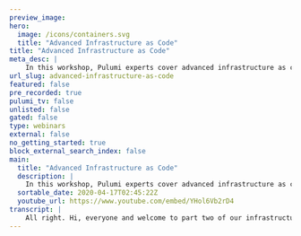```yaml
---
preview_image:
hero:
  image: /icons/containers.svg
  title: "Advanced Infrastructure as Code"
title: "Advanced Infrastructure as Code"
meta_desc: |
    In this workshop, Pulumi experts cover advanced infrastructure as code topics including authoring components, multi-stack architectures, and testin...
url_slug: advanced-infrastructure-as-code
featured: false
pre_recorded: true
pulumi_tv: false
unlisted: false
gated: false
type: webinars
external: false
no_getting_started: true
block_external_search_index: false
main:
  title: "Advanced Infrastructure as Code"
  description: |
    In this workshop, Pulumi experts cover advanced infrastructure as code topics including authoring components, multi-stack architectures, and testing. You'll also learn how to apply infrastructure as code to Kubernetes - both for provisioning managed Kubernetes clusters and deploying Kubernetes applications and services on top of existing clusters.  Get started: https://pulumi.com/start
  sortable_date: 2020-04-17T02:45:22Z
  youtube_url: https://www.youtube.com/embed/YHol6Vb2rD4
transcript: |
    All right. Hi, everyone and welcome to part two of our infrastructures code workshop. Uh This one on advanced infrastructures code. Uh My name is Luke Cobin. I'm gonna be walking us through the workshop today. Um We're gonna give folks a few minutes uh to stream in here. Uh So we'll probably start in about three minutes. So first, uh just to make this a little bit interactive off the off the gun, uh wanna just sort of ask folks to uh fill out this poll so you can respond up here at poly V dot com slash lu co 275. Uh and just want to know how many people here attended uh part one of the workshop last week or checked it out on youtube uh or have generally uh already uh you know, used Pulumi a fair bit. All right. And wait for a few more to come in, see, see how much uh input we can get here. We'll have a few more of these polls throughout as well. So, um we'll try to make sure that uh for folks who do get this set up, it'll be easier to go and answer kind of some of the next polls as well. All right, great. Uh So a decent split. So a lot of folks did attend. Uh So that's good. Um uh I'll give a really quick recap of uh part one, but I am gonna dive into some uh some meaningfully more kind of advanced concepts and material throughout this. Um So definitely hope that that folks uh um have had a chance to check out Pulumi uh prior to this. Um And if not uh feel free to ask questions as we go and then we'll try and address any, any topics that uh that you guys want to cover his background. OK. So just as a recap for last time, I think we talked about a few key things. Thanks. Get rid of this. So presentation bar down here. That's right. OK. So as a recap, um we talked about a few key things. So one is we talked about modern infrastructures code and kind of Pulumi enabling us to do uh infrastructures code for the modern cloud and that being things like containers and servers and, and not just for the compute parts of that, but for all of the infrastructure we need to develop. So that could be the compute uh you know, compute containers, whether it's the B MS or the serverless functions or the container uh or it could be the core infrastructure layers, the networking and security uh that we need to set up or it could be the data stores, the um the object stores with S3 that we demoed uh and walked through in the workshop last time, uh or you know R DS databases or what have you. Um And then finally kind of the application layer and how do we deploy the application components themselves into that computer? And so Pulumi really, uh you know, we looked at kind of what that modern infrastructures code looks like, how that shift into uh into kind of the cloud infrastructure world is impacting the way that we think about uh needing to uh use more expressive ways to describe our cloud infrastructure instead of just pointing and clicking or, or uh scripting uh are our infrastructure deployments. And, and part of that was really the idea of kind of enabling developers and infrastructure engineers to collaborate. And so one of the key things with Pulumi uh is trying to bring those two worlds a bit more together um as we move quicker with our infrastructure, we need to uh have the development and ops teams kind of be working in unison and often actually uh collaborating together closely. Uh And so, one of the things that Pulumi really enables both with modern infrastructures and with uh using real programing languages uh is a closer uh ability for development and infrastructure engineers to work together. And then we talked about kind of uh the, the sort of key thing that makes ploy different than some of the other infrastructure code code tools that that folks may have worked with in the past, whether it's cloud formation or terraform or he uh in the space. And that is that plume kind of lets you use real programming languages. So it lets you use Python or javascript or go or dot net. Uh And this brings some sort of basic things that are just nice to have like loops and conditionals and functions and classes. And we saw some of these uh kind of in the workshop uh last time. And so if you haven't yet seen that you can go back and see kind of what it looks like to really use loops, what it looks like to be able to use packages and that sort of thing. Um But the, the more important piece there is really that lets us share and reuse uh components of infrastructure in the same way that we do when we build application software instead of just copying and pasting blocks of the AML around all over our crew base. And so as as things get more complicated, this becomes really important. And then finally, we really emphasized and kind of demoed a lot about how even though we're using these fully expressive programming languages, Pulumi is still a desired state uh infrastructures code tool. So uh the program you write, even though it's imperative will run to create a desired state and then we will the Pulumi engine will drive our infrastructure to that desired state. This means you kind of get the best of both worlds. You get the expressiveness of real programing languages uh plus the uh you know, desired state declarative model of infrastructures code. And finally, by using existing languages, we sort of get all these nice uh just sort of nice benefits around our end to end application development life cycle. So we get ID support and linters, we get to use test frameworks, we get all of the communities and libraries and packages and things around our language of choice, whether it's Python or javascript or what have you. And so we get to bring to bear all these software engineering concepts uh and use them now in our infrastructure as well as in our application. So again, if any of this, uh if any folks are interested in going deep on this or have questions on this, feel free to raise your hand or drop a note. Uh And we can answer that now, otherwise definitely encourage you to go check out part one of the, of the workshop. OK. So in terms of what we're going to cover today, uh sort of uh a couple of key things. So first we're gonna talk about some concepts. Uh So three of the sort of a more advanced infrastructures code concepts that I wanted to touch on today were components. And this is really speaking to that point on the last slide about instead of copy pasting, we really want to think about how to create reusable blocks of uh infrastructure that we can apply throughout our code base and treat like uh like software, you know, artifacts like new API S and new packages. And so we'll talk a little bit about components and then how we can use those. We also talk about multi stack architectures. And so as your, as your infrastructure grows beyond the complexity of just a single uh you know, single deployment unit, you want to have multiple different things that are being deployed uh that are maybe related to each other. How do you think about that? How do you break that up? And how do you structure that uh within your infrastructures code? And then finally, we'll uh time permitting, we'll touch on kind of testing uh and how we can apply some testing practices that we might be used to in our existing uh languages and existing application frameworks and apply those into our infrastructure as well. In particular, how we can test these components of functionality uh as we as we develop them. So we can have confidence that they accomplish what we want them to accomplish. And then we'll get very hands on and you know, build up some real infrastructure. And this time we're going to move from the very, very simple infrastructure we looked at uh with just standing up an S3 buckets last time and standing up a couple of EC2 instances. This time, we'll stand up a lot more infrastructure. Uh We'll stand up Kate clusters which involve several different source is all kind of working in interesting ways and then we'll stand up uh applications and services running inside those clusters. And so we'll use Pulumi infrastructures code for both uh managing cloud and managing uh which is a pattern we've seen, you know, a lot of uh teams are trying to uh to, to approach. OK. So I see uh a question about was the part one recorded and is there a link? Um Yeah, it was recorded, I believe it's up on youtube. Uh and somebody else uh who's on the call can probably drop a link in here in parallel to uh to, to me moving on with that discussion, but definitely uh definitely encourage folks to check that out as well, but we'll make sure that that gets shared here. All right. Now, any other questions before we kind of dive in? OK. Great. I'll keep going then. So the uh the next, the first kind of lab we're going to do. And before I go into any of the, um before I go into any of the sort of conceptual things, just because it's gonna take a while to stand up our cluster, I'm gonna walk through the first lab here. Um And then we'll kind of step back and talk a little bit about uh some of the concepts that we touched on here in a little bit more detail. Um But just to give ourselves time to deploy this cluster, I'm gonna do this now for folks who are, who do want to follow along, this is optional. Um You know, you don't have to do this. If you have access to some existing cluster, whether it's doer for desktops or uh something else you have within your organization, you'll be able to follow along uh with the, the next lab where we go and work with resources. Um But if you don't already have a cluster, uh feel free to uh you know, follow along with this lab. So let me go ahead and uh jump into uh this lab. And so the, the lab I'm gonna be working through uh just for folks who are following along uh is was linked on that slide as well, but it's in the Pulumi infrastructures code workshop uh on github. And then I'm gonna be doing labs aws, I'm gonna be doing this in typescript this time for the first part, I'm going to switch back to Python to the second part. Um We're gonna be doing lab four which is about deploying a Cooper cluster. So feel free to follow along or uh or just do it yourself afterwards as well. OK. So let's get started. So I'm just gonna start in an empty directory. I'm gonna create, you know, um IC two. It's, and then I'm gonna just open up uh an ID here so we can start working with this. So first, I'm gonna create two folders because I'm gonna work with the cluster here first and then we'll go ahead and uh do the app work later. Let me just open up the terminal so I can uh I can write some code here. So just as in the last one, I'm gonna just do gloomy new. You want me to go in that cluster folder? And I mentioned I'm gonna use typescript. So I'm gonna do uh a s typescript. I'm gonna be working with some a S typescript resources and this one will be um I'm just accepting some of the defaults here and then I'm gonna run this in Us West too just so it's a little bit quicker for me. Uh Working here in Seattle. OK. So we've now got our basic project. Uh We talked through kind of what all these files are last time, so I won't go into too much detail there. Um But what I will do is kind of start with a clean slate here. Uh And the one thing I'm going to use this time is as well as using some of the libraries, some of the base libraries like the AWS library we used last time. I'm also going to use a package. We have uh called Pulumi Es. So I'm gonna do M PM install Pulumi EK and this is going to bring down a package that has some additional higher level components that we can use to make it really easy to work with EP. And so now that I've done that, I can say import Star as EKS from and as before, you know, because we're in a real program language, we can do something like, you know, cluster and you can see we get, you know, uh in intelligence and ID E support. And if we miss type one of these things, we get squiggles. So all of these sort of ID E features that you'd expect from just using any kind of library we get here. Uh But in this case, we have the ability to create just an EKS cluster. Uh And this cluster involves many different uh resources in AWS. It involves standing up uh the cluster itself, some security groups and node groups, uh some uh an autos scale group behind the scenes, so many different things. But we get to just think about it as a very simple abstract concept. We just want an EPS cluster with some high level IZATION. So I just call this cluster. You can see that because there's a bunch of different things I can set on here. And so lots of different uh capabilities that this component exposes uh for how I can enable it. Um But the only one I'm gonna set is deploy dashboard false. Uh And that's gonna say I don't want a dashboard associated with this Now, the the other thing I can do uh as well as creating this component. Uh I can also do sort of a my own custom VPC for example. So I can say, you know, constant uh VPC, this new database. This is a similar kind of component where I just have a high level ability to uh create a AB PC. Now I can set some things like uh you know, what kind of network, you know, the number of availability zones, I want it to be exposed in what have you. And so each of these will sort of create lots of different resources that, that capture this higher level of capability to create just a whole B PC that's configured with, with good defaults or a whole cluster that's configured with defaults. Keep things simple. I'll just uh you know, do it like this. I'm gonna also just export uh uh something as well. So like we saw last time we can export something from our stack. So that's available to other pieces of code that I run outside of this deployment. And so in particular, the thing I want to export is the coup config that would let me uh access this. So I can say export, constant coup config equals cluster dot co config. OK. So this is a very simple program. In fact, I can even get rid of all of these. Um So it's just, you know, seven lines or so. And now I can come over here and say blu me up, I'm actually gonna make this a lot bigger so we can really see what this looks like. Some of the things we see here is that um we're gonna get that preview as we saw before of all the different resources that can be created as part of this deployment. You can see it's actually gonna create 28 resources for us. So even though we only wrote, you know, kind of one line of code here effectively, uh we're gonna get all of these different resources. And like I mentioned, that's a whole lot of different things in a us that enable us to have a working EPS system. So I could go look at the details and understand exactly what all these look like. But one of the real values of doing this is that I don't have to do that. So I can just say uh I'm gonna go ahead and do that update. And so this is gonna go ahead and go out to AWS and actually provision all of the different resources I need. It's going to do this in parallel where it can and to many of these resources are actually independent. So we're gonna go out and deploy all of the resources, we need to have a kind of a working uh EP set up. So that's gonna take uh 10 to 12 minutes. Um So I'm gonna go back and talk about some of the concepts here and we'll come back and look more at this cluster uh in a second and start looking at what we ended up creating. All right. So let me just talk for a second about kind of components here. So, uh components are really reusable building blocks for cloud infrastructure. Um And so just like any other API you might use in, in your language of choice, uh You frequently don't work with just the, the OS primitives themselves, you frequently use libraries or packages or, or things that have been provided um by either the designers of the language itself um or by third party package methods, things that you find in PI pi or N PM or what have you. Um And so most developers are very used to working with uh abstractions and libraries and things that, that make it easier to work with the the domain they're trying to work with than it would be if they had to drop down to the raw operating system primitives uh that, that are available. And so this is the same idea with infrastructure we want to provide, we want to Pulumi wants to provide these components that are, that are higher level for you like the VPC and the BKS cluster we talked about, but also you uh as a developer have the ability to create your own uh components, there's a couple of interesting things you know, um these components can end up looking almost identical to a normal resource, but just like you could create a, uh you know, a A Bs dot EC2 dot instance, you can create an A SX dot EC2 dot E PC. Um And so these components and custom resources kind of can feel and look very similar. And so you can raise the abstraction level without really changing the way that consumers within your application domain can work. And so here, you know, very simple. So when you're using these components, there's a couple of interesting things that are sort of uh gloomy specific. Uh So one is uh sometimes, you know, for folks who have used abstractions over cloud infrastructure, you may be wondering what if that abstraction doesn't accomplish exactly what I want. What if there's one little knob somewhere on one of the some uh some resources that I want to tweak in a way which isn't supported by that my group. And this is something that's sort of more true with uh infrastructure we've found than it is with many other things in kind of application development. And so we have tools for example, transformations uh which would let you say I want to use this component, but I want to make a few uh edits to its behavior uh kind of like an aspect or programming or something. Uh And this, we found is a nice escape patch, lets you make sure that any component you use, even if you need to use something slightly different. You don't have to fork that whole component and copy its whole code base into yours. You can still just use the component reliably and tweak it. If you want to, similarly, if you're trying to refactor, you know, from the components, uh or you know, from just raw resources, you have into a component, you've decided that there's a group of things you've got that you now want to call a component or you've taken a component and you've decided, hey, I actually want to manage those resources myself. Uh You know, how can you refactor your code reliably? Um This is also sort of interestingly uh you know, kind of different in the infrastructure world where we have to make sure not just that the code does the same thing but that the identities of the different resources involved are the same. So we have this ability uh called aliases, which lets you do that as well. So very easy to tweak things and, and override uh and a factor and those kind of things. So all the patterns that you expect from kind of software hygiene and software development, we can bring the bear on our infrastructure here. And of course, as, as we highlighted, uh I think in some of the uh in some of the last kind of demo there, we can use off the shelf libraries like Ploy Aws X like Sloomy KX, we have a handful of these libraries that, that we've provided. Uh There's some that are out there in the community uh that third parties have provided. And then we found that many teams who we talked to about uh the use of Pulumi are actually building their own. Uh And so, uh they love seeing that we have the AD BS X library, but the library they want to use for, for their uh internal uh deployments actually has some other custom things that are related to, you know, their teams uh or their, their organizations best practices. And so they want to have those components that they provide to use within the organization. So that ability to create your own components, I think is really the thing which makes this particularly exciting in terms of writing your components. We have an example just over here, probably to show an example of this live a little bit later, but it's very easy. It's just just a class, just a component in the language. So my component extends a component resource and then just basically takes 33 things, a name, the arguments and the options uh and calls a super super call uh which actually constructs uh that and then within its body, you can just create any Children at once. Uh child resources like this one and uh assign them to uh Children itself. So just like you'd expect effectively from a kind of uh any one of these program languages and sort of a class based API. OK. So that's a little bit about uh components. Uh I'll pause here just a second. I suspect my deployment is still not done. So I'll answer any questions that folks have uh now before we move on. All right, no questions going once, going twice. OK. So your question, what's uh Pulumi story for configuration? Uh And then uh is the A STS EC2 provision is still the best way to set up post provisioning? Yes, I think the question here is about um uh you know, provisioning in guest provisioning for VM in particular. So if I have a BM base set up, how do I go and uh and, and run some configuration scripts, whether it's some bash scripts or some or some uh chef or puppet or what have you. Uh And yeah, so um Pulumi today, you know, I think in the first uh demo here we showed kind of using user data to bootstrap. Um And that's, that's one thing that you could do today. The example that uh the the person who asked the question linked to uh is an approach where you can use a feature, we call dynamic providers to, to build the ability to do that provisioning and ssh into the instance and all that yourself. Uh So you can, that's very flexible mechanism for kind of doing any uh custom code that you want in the life cycle of the deployments. Uh But it's something actually that we're also looking at uh over the next, you know, few months, we are scenario we plan on investing more in to provide some first class capabilities around injecting code into that life cycle, especially for the use case uh of, you know, kicking off uh provisioning scripts uh related to EC2 instances. Now, one thing there I'd say is is also that for some of the modern cloud workloads like with which we're going to be spending some time with today with serve. Uh That kind of post provisioning tends to not be as, as important because the cloud resources themselves manage that provisioning life cycle, whether it's booting up the container or uh deploying the packaging around the service thing. And so we find this is a really important use case for kind of the EC2 and the instance provisioning uh as folks move into some of the, the other places here, uh we found that that those concepts uh the provisioning piece is not as important, but at the same time, uh uh the broader idea of being able to inject code in the life cycle is really as a general capability that we, we're very excited about um investing more in the coming months. It's a great question. OK. So let's keep going. Uh Let's go jump back to our code, see where we're at. OK. So it's still creating. So just to not slow ourselves down, I'm gonna jump into a another cluster, which I have and we'll use that one to kind of show off uh some of the aspects of what we're doing here. So let me just open up uh this window over here. OK. So this one is a cluster that's already been stood up. You see, it's, it's similar to what I just demoed except I, I created my own B PC and set up some sort of passed in some of the outputs that B PC to the cluster. So a little bit more configuration um but effectively the same thing and I'll throw a couple of things here. So the first is when I write type gloomy stack, um As you showed, last time I can get this link into the gloomy console to kind of get that view of of what uh what this looks like, what all the, the details are here. And I can see, you know, for example, here's my cob config file, here's the, the settings I provided on this. But what's really interesting is I can see all the resources under management here. So I can see that, you know, there's, there's quite a few resources uh in AWS and even a few in in KTIS itself that are being managed here. So for example, I look for the config map and this is actually a uh Kubernetes resource, not AAA DS resource. And so we're actually managing both and a a resources within the same deployment here. I can also see sort of a visualization to kind of get a better bird's eye view of this. And so I can see in this case, uh if I zoom out a bit um this sort of two key things, there's a cluster uh which is that, you know EPS cluster I created and there's a VPC, which is that VPC I created. And I can also kind of come over here and see some of the shape of this so that VPC itself equals a component, but it also had a bunch of components that's built up. Um And so this allows us to sort of, you know, nest how we uh reuse infrastructure components. And so we only had to kind of create this this way of building subnets once in our code and then we applied it four times to build the four different subnets here. Um So we're seeing reuse at many different levels here and kind of that software engineering uh concepts being applied. But this gives us a view of all the resources that are kind of currently deployed as part of the stack. And as we saw here, you know, we could even dive into AWS to go look at some of these resources uh and see what they do. What we're gonna do. Now is we're gonna say ploy stack output uh coup config and you see what that's gonna give us is a uh is a coup config for this cluster. And so I'm gonna go ahead and take that and say coup config that Jason MS A dot dot slash. And so now I've, I've put that into a coup config file. Uh Here we go. And now I can use that to query what's actually in my cluster. So I can do exports group. Config Yeah. And so now if I run coal uh cluster info, I can actually see what, what Kubernetes thinks is actually running inside this cluster. That's so um I'm kind of dropping back into some of my operational tools here because I've done the deployment with, I'm using Cobe control to kind of go and look at what's running inside this cluster. Indeed, we can see we're connected to that cluster running in Eks in the Oregon region. Uh And then we have some of this running and we can also go look at those sort of what's going on inside this. So we can say um could, could get nodes to see that we have 2 EC2 nodes uh running inside this cluster also uh get pods dash A to get all the pods running. And so we have a bunch of systems components running inside this cluster. Uh you know, the the nodes themselves, Coors and coup proxy. Um And so a lot of these resources were already running and bootstrapped as part of this. It turns out this cluster, uh I already had some app deployed into it. So you also see that running here. Um That wouldn't be in my, my new cluster, I just spun up. Um But we will run an app inside this cluster uh very soon here. All right. So uh that's it for standing up a cluster and kind of what we can get uh in terms of uh how the cluster works. The key things there are really because we have the components here very, very simple to stand these up. We can make that process of standing up a cluster just effectively one line of code. Um But as we need more complexity as we need to tweak more of the settings, we can, we can both do that using uh parameter of the cluster itself here or by dropping into the raw A W US concepts, tweaking those working with those directly. So great. All right. OK. So some people already started uh started answering the next question. So um for the next topic, I kind of wanted to go into multis stack architectures and then we'll kind of see how that relates to the, the demos we're doing here in a second. But curious, uh if folks want to jump in, um I think a few folks joined since our last poll. So if you, if you haven't yet go to poll ev dot com slash lubin 275 and you can uh you can vote on this poll. Um I'm kind of just curious how many independent cloud infrastructure employments. Uh Do you have uh both, either you or your organization? Uh No one's yet said thousands. That's, that's probably good. All right, give folks just a couple of minutes, see, see what kind of answers we get here. All right, great. So, so a decent mix over the different kind of scales uh involved, in fact now. Wow, perfect mix. Uh That's good. Um And somebody does have thousands. Great. Uh um So, yeah, so it's a sort of an interesting thing that um the number of different independent uh cloud infrastructure deployments uh can vary a lot between different organizations and even, even for the same total amount of complexity, uh there's lots of different ways you can break that complexity up between, you know, kind of the monolithic deployments that you might do and kind of a, a, you know, uh micro services kind of deployment. And so presumably we have good support for kind of any of the different structures you may, may wanna use there. But let me talk a little bit about how some of those work. So the key thing that we sort of uh think of and when we talk to folks who are doing uh um you know, polling deployments is that it makes sense to break up infrastructure into multiple different stacks where the infrastructure really versions independently. So infrastructure can version independently for a few reasons. One, just because it fundamentally changes at a very different pace uh than another set of infrastructure. Uh So, for example, your core security primitives for your aws accounts uh probably don't change very often, but your application uh uh infrastructure might change very often. And in fact, if you're doing serverless, you might be changing infrastructure every time you want to deploy a new version of your function. And so you may actually be turning that multiple times a day or even multiple times an hour. And so there's very different rates of, of iteration there. And you may want to separate those things just because they're, they're deploying and versioning at a different rate. Another reason why things uh can um conversion differently is just because they're owned by different teams. Uh So if you have two independently operating uh parts of your organization, uh they may want to independently own inversion and drive the life cycle of uh the infrastructure funds. Uh So the application development team may want to deploy infrastructure related to the application with a life cycle that matches the applications deployments. Whereas the core platform or infrastructure team may want to deploy things with a life cycle uh that matches the sort of credence of delivery for the platform itself. Um And there's lots of good reasons to break things up and, and draw boundaries where it makes sense based on organizational or velocity kind of reasons uh within, within deployment. But I'd say there's a couple of best practices. We uh we see. So first is, you know, starting with one stack or few stacks generally, if you don't, if you don't have a good reason to, to have multiple uh starting with fewer is always going to be a bit easier. Um Because, you know, for all the same reasons that, that having fewer things is, is easier generally, uh it just means you don't have to define the boundaries and the interfaces between uh layers as tight as cleanly as crisply uh until you've discovered what the right boundaries really are, what, what, what API should be on those boundaries. But once you do discover those boundaries and you can start breaking up and building the contracts for what are the outputs from this layer and what are the inputs from this layer? And how, how can I minimally couple those two things together uh to achieve what I want to achieve? The next thing is really the idea of uh stack references. So Pulumi kind of has a first class support for this idea of breaking up your infrastructure into uh multiple stacks. And that's this notion of uh stack references. So from a higher level stack, uh like an application deployment uh uh stack, you can refer to the outputs of a lower level stack. So we've been using uh you know, uh exports and outputs uh here in, in all the demos that we've done both last time and so far today and those outputs were useful for being able to script against the the stacks. So we're able to do ploy stack, output coop config or PLOS stack, output URL and use that to build scripts that work with things. But the other reason they're really useful is because they give us access to the outputs for other stacks that they want to build on top of this. And so by exporting the coup config uh but from our KTIS cluster stack, we're now able to build new stacks that use that coup config and reference the uh uh the underlying stack. And so if there are changes to that stack, those changes will get picked up in the higher level application performance as well. The other key thing here is that while Pulumi has really great support for this, when both layers of Pulumi, uh there are actually also ways to do this when one of both layers is uh is in another uh system. So when, when another layer is in cloud formation or as a resource manager or in terraform, you can still actually refer to those resources in those external systems. So maybe you've already deployed your VPC and networking layer um using cloud formation and you just want to build your application layer using Pulumi. Well, you can just reference the resources that are exported from a cloud formation stack and use those. Um So you can still draw a line in your your infrastructure and bring Pulumi in just for the piece where it might make the most sense where you don't have to go and rewrite a bunch of existing infrastructure and do all that work up front. Uh So very easy to coexist with some of those tools as well and draw boundaries between these components even when it crosses different infrastructures, code tools. And one of the sort of general guides I kind of have around this is a lot of the themes here are very similar to kind of the monoliths versus microservices uh debates or, or lines of thinking uh in, in how people think about service architectures. Uh So just like monoliths can be a lot simpler. Uh so can uh sort of monolithic uh stacks and single deployments. Um But just like microservices can make sense once you have multiple independently operating teams and you wanted to find clear contracts between them. Uh Similarly, with, with poum, with infrastructure, uh it can make a lot of sense to do that as your needs. Uh And finally, we have this sort of diagram in the bottom. I won't go through this in too much detail, but just to give a sense that, you know, in a typical architecture, we might have, uh we're gonna kind of maybe have one organization uh that's working with infrastructure and that organization may have multiple projects. Um And so for instance, it might have our core identity layer, it might have a core, you know, cluster kind of layer, then it might have various application layers. And so we have each of these three layers uh as independent projects which are different code bases which evolve at different paces. Um But then for each of those, we might have different environments. So these would each be different stacks. We'd have a, a test DEV environment for our identity stack. We have a DEV environment for our cluster stack and we have a DEV environment for our APP step and we might have a pro environment as well. So really supports this idea of, of both projects and stacks and a matrix between them. So in this case, I end up having six different deployments which might all be driven through my C I CD process or whatever. Um But I can use those stack references. Uh You'll see these lines um between the layers here are actually using stack references to refer to other pieces of code. OK. Uh So before I dive into the demo of this, uh let me, I see this one more question if folks have more questions as well, uh feel free to uh to, to dump those in right now and I'll address them. But let me answer the one question that we've got here. So the question was uh does Pulumi support policies on stack output changes? We found Staines itself is not good enough since it does not enforce deployment order in multiple stacks, sometimes we only have backward compatible changes. Um But sometimes changes, special requires multiple stacks to be deployed in a specific order. Yeah, so this is a really great question. Um And it's true today, you know, stack references. Uh You know what you, you do have to still coordinate the deployments. Uh you know, such that you have compatibility between layers if you built a stack reference. Um we have several things we we do uh want to do here. I think there's a lot of interesting things we can do as folks build more and more complex multi stack architecture with Pulumi. We, we can't imagine supporting sort of uh orchestration of deployments across stacks. Uh So that if you update something in a lower level stack, which is gonna cause some resource to get replaced, then we can cause that replace to cascade through to the higher level stacks and then ultimately uh back into the lower level stack. And so we see a lot of opportunity to do even richer things around uh orchestration here with Pulumi now because we do have such a good understanding of all the different layers here. Uh But it is true today. Uh But if you need to make breaking changes in a lower level stack, you will have to coordinate that just like you would in a sort of microservices deployment. If you want to make a uh you know, breaking changes in any service that you're running in your microservices world, you do have to do those in uh in staged ways where you introduce the new capability in parallel, adopted into other parts of your service infrastructure. And then only when the other services that are running within your service infrastructure have adapted to that change, do you uh you know, take away the previous capability? The balloon provide lots of tools for doing that but it definitely is more work. And this is one of the reasons why kind of multi stack architectures do require a little bit more uh work and build our effort because they do require you to think about those contracts you've created between different layers. Um And like I said, I think it's something where we think Ballum has a lot of opportunity to keep going further here and enabling even richer things in this life cycle. Great. I think that's all the questions I see right now. So I'll uh I'll keep moving here. OK. Come back to that question in just a second. But uh OK. So, so what we're gonna do now is gonna create another, let's just see. OK, perfect. So our previous stack that we had um uh did deploy, I'll go and show this as well. Um Just to show you the new stack as well. So um this one has slightly fewer resources because it doesn't have that VPC. Um It took 14 minutes to ultimately to deploy it. Uh um And we can see all the different resources involved here. We'll see if it doesn't have that, that VPC component. And so a little bit simpler, there's still a lot of capabilities inside here. OK. So now we have the cluster. Um Let's go ahead and uh actually first, let me go ahead and do some of the same things we did at the end of last time, just so we're able to use uh this stack. So we're gonna say gloomy stack, got that CIN Fig, put it down here and then we'll export. Let's just make sure I've got that set up right now, right? OK. Yes. Not sure why that isn't working correctly. Ah Because I typed it wrong. Yeah. Um That makes sense. So it was just come back to this. Let me just do this again. Uh Plumbing stack outputs uh coon pig. OK. No, make sure I can connect to this thing. Uh Perfect. OK. Sorry about that. Um But yeah, now we got it working. Uh So we, we're connected to our new cluster over here and so we'll use this for our next part right now. So let me just bump out of here and make their app. What I'm now gonna do is actually go through uh through another part of the workshop. Uh So let me bring that up here. OK. So we're gonna go through now deploying containers to KTIS cluster. And so again, you can do this in any uh plu supported language. So you can do this in Python or typescript or, or go or dot net. Um And so we got labs, Aws uh Python and lab 05. So I'm gonna walk through this and kind of show you how to deploy some KTIS resources into our cluster. OK. So as before I'm gonna go ahead and say gloomy new this time, I'm gonna do uh Python and I'm gonna do. So I'm gonna go ahead and click that and I'm gonna say, you know, OK. So just to make this a little easier, I'm actually going to create a new window that's just opened here. Um That'll let VS code, give me a little bit more room and I'm gonna do the same three commands that I suggested. So I'm gonna create the virtual environments, activate it and install those dependencies. OK? There we go. Uh And let me just pick uh the local virtual environment. So we get the all the kind of pooling and things from visual studio code here. OK. So we've set up our, our basic uh you know, Python project now to deploy things to and so just like we can deploy resources to aws and Azure and GCP and our cloud providers, we do the same for deploying into so we can connect to any cluster we want and deploy resources um into that. So let me go ahead and do uh a couple of things here. So I'm gonna say from Pulumi Import, I need a couple of things, I'm gonna import export, staff, reference outputs and research options. There are a few things that I'm gonna use throughout here and then we also have the Plume Ktis Library. Uh So I can import provider. Finally, I'm just gonna import Pulumi itself so I can use things there. And so one of the things you'll notice is that I can if I actually just do as well. So one of the things you notice is I can do, you know all the different things, all different API si might expect from within Ktis. And so if I'm used to Ktis dot co dot B one dot For example, uh every different API that's available as part of KTIS uh is available within pou inside my program. Um And so here I, you know, pods or services or config maps or anything I might want to use uh is available to me uh to work with within uh just in the same way that we project the entire surface area of data. We project the entire surface area of the community's API so I can work with resources here. Um The first thing I wanna do though is instead of me dealing with that, you know, I created that um config file in my local file system, but I don't wanna have to uh dump that out to the file system, figure out how to get it back in here. So what I wanted to instead do is use that uh that stack reference capability that we just talked about uh in the, in the previous slide. And so to do that, uh I'm gonna do a couple of things. Actually, I'm just gonna make this a little bit simpler than what the folks are in the workshop uh walk through. Um You know, they can, they can do the full thing there, but I'm gonna do something very simple and this to say infra equals uh staff reference in sacre, lets me point at uh some stack that I have. Uh And so in my case, I want to point at the stack that had all those other resources. And so I can come over here uh let me go back into the cluster and just see what its name was. So you see its name was Lu Hobin slash cluster IC slash Deb. So this is the organization, the project name and then the stack. So the instance of that is if I grab all that and just put it in here, now, I can say uh you know, config equals infra dot And now I can get an output from that stack. And so here I know that the output was called and now it turns out that K config is actually adjacent object. And so what I need is a string. And so I'm just gonna use a PLY which we talked about last time to take uh that, that uh config file and Jason dot dump it. Ok. So now I've got my kook config as a string and now I can do a set of variable which lets me talk to this, uh this command provider, like I said, is uh KS provider equals provider. And now I'll just give you the name and I can set the coupon fig to that coupon fig. Ok. So what this has done is actually, I've configured my knee provider here to talk not to whatever is ambient, set up uh as my environment, but to actually configure it dynamically. So based on some inputs that I uh captured programmatically, and this is a key thing we can use this with, with anything that uses with NS with Azure. If we want to from a single program, deploy into multiple different aws accounts, for example, or multiple native s regions, we can use the same ability to use a provider instance to construct programmatically a way to talk to a particular account or use a particular set of credentials. Um But here we're using it to uh programmatically based on the output of this stack, figure out which we want to talk to. OK. So now let's at least create one resource just so we can uh we can finally deploy something into our cluster. And actually, we're gonna let me just write this all out. I'm gonna say bloomy communities. Uh Well, actually, I'll just get one of these here uh from PLO co dot apps dot V one import the and from core dot B one, I wanna import service the name. So folks you free in whatever language you're using to give us kind of whatever style you want here, you can type them all out every time or you can kind of do these, these name reports. Um But just to keep the code a little simpler, I'll just do it like this. So I'll just create a name space. Uh We call it a name space. Then we're gonna set a couple of uh standard Kuti properties on this. So first off, we're gonna set the metadata equal to name you cooking and then we're gonna set S um and so ops is something we, we touched on briefly in the last uh last uh last session, but it got a set of general options we want to configure our cluster with. And so in this case, we're gonna set the provider option. Uh And that's, we're gonna use that provider that we created. So what that means is, don't deploy this with the ambient available uh provider instead use this specific provider to deploy that resource. OK? So let's try ahead and go ahead and deploy this just to make sure things are kind of working correctly. And what we should see is that this actually deploys a oops, oops, I didn't import Jason. You see, we got Jason is not defined, but let me import Jason, not sure why, uh, my winter didn't catch that. But, ah, ok, we picked up, uh, two recent of a thing. I'm not sure where that problem is actually coming from. My, let me just try one thing real quick here actually, just to make this a little simpler. I'm gonna go back to, uh, um, a variant of this that we have, uh, here that has this fill out a little bit more and has it set up as I would sort of expect. So let me open this up. That's not the limit, right? Let me start with this one which has uh which I set up beforehand and has the environment set up uh correctly. So, OK. So I'm gonna create a new uh stack here and then we'll just take that code that we are working with there uh and bring that over here. OK. So let's try this again and we'll just do, pull me up. OK. Great. So we see a couple of things here. So um we see that we're creating that kate provider. So this is the provider which knows how to connect to this cluster. We've got, uh and we've got the name space. And so if we go look at this as well, we can see um that we ended up using that provider or use that coup config that we specified. So I got that from the other stacks output and he's using it here. Uh And then the uh name space here. Um It's been created and it has that name that I specified. It's been created with that provider that we asked for. So if I say yes, this should actually go and deploy that uh into I could cost. OK. Look at what name spaces are, are deployed in our cluster. Um But I'll skip that for now just so we can keep moving. OK? So now I'll go quick through this uh folks who know as well. You know, this should look very familiar uh for folks who haven't worked with as much, definitely uh feel free to kind of go and spend time looking through all this, but we can start doing a few more things now. So we can, we can create a deployment uh as well. And so in COTIS we use deployments to sort of a key way to uh deploy a set of pots out into uh the in this case, I can specify all the exact same things I'd expect from the, the API I can provide the image, uh I can provide the la that sort of thing. You'll see a couple of like kind of nice things that are Pulumi specific here though. Um Instead of doing this just raw and YAML, we can do things like we can refer to the name spaces name. So we've created this namespace object instead of just embedding a magic string all over the place and making sure that string is the same everywhere. We can actually say, hey, this name space I created just grab whatever name we use for that name space, refer to it by object reference and embed that name space in here. So if we want to change this name space later, everything else will get fixed up kind of automatically. Similarly, just very simple things like we have some labels here that we're going to replicate a bunch of times. And so we can just create a variable uh that has those labels and then use that into the places. So we can reduce some simple boilerplate as well as deployment. I'm gonna go and grade a service as well. This will give me uh an exposed endpoint for this. And so we're gonna um you know, map port 80 80 in that container image uh to put ad on a load balancer. Uh So again, just some standard kind of and then the very last thing you know, as with all these stacks, we kind of want to export uh some, you know, an end point. And so in this case, the service has a H TB M point that it exposes. And so we'll just uh go ahead and get that. And so again, we can read off of the service, its status and the low balance or an ingress and the host name. All these are are things that Kuti provides as uh as outputs on its resources. We can go ahead and grab those, that host name and port as the outputs and then construct the URL to access those. Let me go and run Plumy up again, gonna save my, let me me up again. OK. And so here we see again, three unchanged. So those existing resources, the name space and what have you don't have to change. Um But our service and deployment are now gonna get created using all those settings that we provide. So one of the nice things actually with Kubernetes um that we didn't see with A vs is actually you'll notice that as these things are deploying, we get sort of a rich status updates on what's going on. Uh And so that deployment, you know, you saw that it was actually waiting for it to roll out the deployment and the service was saying, hey, I'm waiting for there to be paused to redirect traffic too. So plume actually has baked into it, not just the ability to deploy resources to, but also to understand when those resources are ready. Um And so it will wait for the deployment to complete to only indicate that it's completed successfully when those resources have met a set of readiness criteria uh that are defined by. And this is a really valuable thing because it means we can do orchestration of different pieces of our infrastructure even at the Kubernetes layer using a notion of kind of doneness like when is this available? So that we can then go and uh script some other piece of infrastructure that depends on. Um So it's a really kind of handy thing to have. Now, unfortunately, there's one thing when we're running these things in uh in native BS, it does take a while. It, it says that the, the load balancer is fully uh done, but sometimes the load bouncer in native S itself uh is not done. So it's gonna take a second for this end point to actually be available. Um But uh we'll wait for that to be though and come back and check out in a second. So before I do, uh let me just see if there's any questions uh on what we've covered so far, uh If anyone does have more questions, feel free to drop them. I see there's one more here. I'll take a look at that one and answer it right now. So isn't there a better way to get the coup config into the file system? Um So, so, so you, you're kind of uh you know, you have a lot of different options for how to do this. So uh your program itself could actually, instead of using a stack, export, it could write the pro the, the coup config to the file system. Uh It could even emit out a uh bash script that you can run locally to, you know, set the, the coop config uh and run and run coop control. Um But as we saw kind of in the demo, I'd say an even better thing to do is actually uh use stack references. So you don't have to even have it on the file system at all. If you don't want to, all of your Pulumi deployments can, can work through real uh real objects and real references, not have to manage it through the file system or through any environment variables. Great. All right. Any, any other questions before we keep moving here? No. OK. Yeah. So we see here that um now this is running now. So a very simple little image uh that, you know, says hello boot camp. So we've got, we've got now a a load balanced uh container running inside uh inside. As I see a question about um what about openshift? Uh So yeah, so, I mean openshift, uh you know, I think it kind of has the core and then a bunch of pieces on top of that. Um Those pieces tend to be described by Ktis uh CRD. And so Pulumi lets you work with CR Ds. Um uh You can use the Pulumi dot uh You know, I think it's custom resource is what it's called inside the, the API um Now to get really strongly typed support for those in the same way that you kind of get the, the rich experience that I gotta come over here and look at my service. Um You know, you noticed I had sort of meditated and spec and I kind of get strong typing over some of this stuff uh for the Cr Ds, you're not gonna by default to get those because, you know, doesn't know what all the different resources are. Um But you can build those layers yourself so you can easily build your own wrapper around uh the, the custom resource that has a strongly typed API for either some of the Cr Ds and openshift or with whatever other kind of platform is service offering you might be using or building on top of. Uh um So definitely you can kind of get both there, you can get the raw access to work with those Cr Ds and deploy and so you can deploy an open shift. Um But if you want that really rich experience, you'll kind of want to build a little layer on top that projects a nice API. OK. Yeah. So this was the blo um So let's go ahead and try to make a change and kind of see what that looks like. Um So the change we're gonna make uh make two changes actually. Uh So the first is this one, we deployed one replica. So we're gonna change it to three. And then the second one is we're gonna change the uh image that we use. And so let me just grab a new image to deploy did this cluster. So I'm go ahead and just do uh do that right there. OK. So now if you me up, uh we again see that, you know, plumy gives us even for it, gives us the ability to sort of see what's going to change. And so this deployment is gonna change and the spec has changed, we can look at the details of that and you can see those, those two changes we expect the replicas is changing from 1 to 3, an image changing from this boot camp B one to this boot camp B two. So go ahead and say yes. And again, we'll sort of see some status for what happens as we're making this change. Um So I see it's waiting for the replica set to be marked as ready. In fact, if we come over here and kind of start refreshing, looks like we haven't yet rolled out the new ones. OK? The deployment is done. I may actually try and curl that in point maybe that we're getting some browser cache in here. Uh OK. There we go. Yeah, so we got the equals two. Now, um let me see if our browser is now doing this, still getting this browsing engine engine there. So, so we can see that now, we're hitting that second instance of this that was running. So we, we did update our deployment, we could even do something like uh run for loop here. OK. We'll see that they're all running V two now. Uh in fact, that we're seeing them running on different pods. And so because we scale this out to three pots, um We're now seeing three, we should be seeing because we're only seeing two here for some reason. But uh oh no, there's the third. Uh so the, the internal uh kind of load balancing is spreading out load between the three different uh instances of this uh of this pod that are running. Ok. So if that was doing the updates to our Pulumi uh infrastructure and we could do that, you know, we could do that to update to new versions of our app. We could do that to uh you know, change things in our configuration to add config maps to add environment variables, anything we wanted to do there. OK. Uh So I see one other question. I'll just go ahead and answer that. Um So the question was uh how were errors meant to be handled with Pulumi during incremental changes to a given step? Um So yeah, so, you know, it's, it's a, it's a reasonably expected thing that, you know, as you're making changes to infrastructure, you'll try to make a change. But isn't possible either because you made a mistake uh or because something went wrong in the cloud provider. Uh And those are kind of expected things that sort of failure is part of uh development process here. And so the deployment will fail uh as soon as it sees any problem as soon as the cloud provider says, it's not able to accomplish what you ask for uh when you will fail the deployments. Uh and it will recognize what has been changed so far and record that so that when you try and you know, make a change to now your, your specification and deploy that we'll actually start from where we left off. So all the changes that you had already made will still be there. Uh If you do want to kind of roll back yourself, you can change back your code to the state it was in before and, and deploy again and that will drive back from the partially deployed state you're in to uh the, the state you're in beforehand. Uh But, but generally if, if you have a failure, we're gonna stop the deployment there. Uh We're gonna report the error back to you that we got from the cloud provider. Uh And uh you're gonna be able to make the changes you need to go and do that. Uh So the next question is about uh is actually about integration testing. So give me one second and I'm uh in the next section, I'm gonna be talking a little about testing. So I'll, I'll address that as part of looking more broadly. Ok, great. So, so there we go. So we built some infrastructure uh and deployed that. So let's jump back into the slides and talk a little bit about testing. OK? OK. Good. So some folks already started answering this question. So before we dive into kind of Pulumi testing, kind of curious how many folks are, are testing infrastructures code today? I'm actually super impressed that so many people are saying uh saying yes, all this, let's give it a second CC. Uh All right. Yeah. So, so testing with infrastructure is something I think, I think if my question had been, who wants to be testing infrastructure? I think everyone would have said yes. Uh I think, you know, in general, when we see something as complex and as, as important as our cloud infrastructure, we immediately think, hey, how can I sort of inject quality and, and assurance into my infrastructure deployments and, and sort of front load any risk associated with those things. And so I might say, hey, testing, this is really valuable today though. It's, it's hard, right? It's hard to test our infrastructure. It's not quite, it doesn't feel quite the same as our application software in terms of what are the tools available to us to uh to test this? Uh And so let's let's kind of look at kind of how Pulumi uh can offer it and help with that. So when we think about testing in, in Pulumi and really with infrastructure uh as code generally, I think we think of kind of three categories of testing and really there's sort of a continuum, there's lots of different things folks can do but I like to think about it with sort of three different areas uh that are worth thinking about as you plan out. How can, how can you test the infrastructure that you're built? So the first is, is unit testing um and unit testing kind of in all kinds of uh you know, application development is really valuable and in large part because it's very focused, very fast, uh very, you know, targeted. And so we can, we can write a lot of tests, we can do kind of sort of ted kind of things with, with our testing approach here. Uh We can validate very fine grained criteria and we can write a lot of tests that run very quickly uh and gain that validation. So we can do that in the inner loop of our development just as we're typing our code, we can be, you know, testing the background, right. So unit testing can be really valuated. The question is sort of how do I unit test and what kind of unit test around my infrastructure? Um And the key thing for, for to make that to enable us to make that kind of testing fast is of course, we can test the logic of our polluting applications, but we can't test the cloud providers themselves because it's gonna take minutes or, you know, uh eight minutes or longer to deploy a whole set of infrastructure. So we think about unit tests, we really think about what can we do to mock out the um uh the infrastructure we're actually deploying and just validate that the code we've written the imperative code we've written is correct and is doing what we want. And this is particularly important when we think about these components. So we, we've talked in, you know, in the previous section about building these reusable components, like EKS and like the VPC components and having tests that validate that all the different logic about how we're wiring up pieces of that component is being done correctly. So we can gain confidence in the correctness of the component is, is really valuable, right? And we can actually do that using these unit tests without having to actually deploy a whole sense of infrastructure every time we want to run our validation. And so now we really can have these tests just running in the background worker and reporting any time we fail. Uh And so we can use all of our sort of standard test practices uh to get this really fast in the loop of kind of unit testing, application development. But that of course, isn't gonna test everything right. That's just gonna test the logic of our looming code. It's not gonna test whether that logic was the correct way of, of configuring those resources in native communities. And so we do need to actually validate things about the resources we're really creating. And so that's where the next two categories uh come in. So the first of those is sort of property tests, uh which really run resource level assertions while the infrastructure is being provisioned. So you can think of these as sort of policies where I, I have things that I want to be true about my infrastructure that I don't want to get violated. I have, you know, I want to make sure that certain ports are not opened up on any of my uh low balancers that uh no instance is directly exposed to the internet that only uh the only things exposed to the internet are uh are my load balancers or my, my DNS records or whatever. Um And so I can set all these things up as policies that I enforce. And I can then run those as a resource level assertions during the deployment process. Any time I deploy my resources, I'm gonna run a bunch of tests right before I deploy it to catch that it is not violating those. Um And so this is a nice way to just ensure confidence and ensure compliance criteria. Uh There's a sort of bloomy has this uh thing called policy as code uh that lets us actually write uh in our program languages in Python or javascript uh assertions about the correctness of our uh of our resources and then run those just as part of any deployment that we happen to do. And then the third category is kind of integration tests. Um and so these are the ability to go and stand up, uh you know, a real set of infrastructure uh based on the code that you wrote, validate some things about that infrastructure behaving the way you want it to like maybe hit an end point on the infrastructure or run your application level unit tests against that infrastructure. Uh And then when we're done running those tests, tear it all down. And so this kind of ephemeral infrastructure testing uh can be really powerful. And because now we can really validate the full correctness of uh infrastructure. Uh Of course, it's a lot more expensive because I have to stand up real infrastructure. It's gonna take a longer time, it may take tens of minutes to run a test. Um But there's a few things that can be really important here. So one I can bring, you know, I can write, if I have lots of different tests I want to run, I can, I can often run those in parallel. So my long pole still may be tens of minutes, but I may only need to pay that long pole once to be able to paralyze everything else I do in terms of my uh integration testing. Uh The second one is that, you know, we talk about sort of the importance of components. And if I'm building uh infrastructure components, I can actually integration test those components as individual units without having to integration test my entire application all at once. And so, for example, with that EKS cluster uh component uh that we build, we actually have a library of of 40 or 50 integration tests that we run against that on every commit we make to change that code base. And it validates that with a whole bunch of different configurations of that um of that ETS cluster, we can stand up a cluster. The, the behavior of that cluster is what we expect and we can tear it down and running those tests uh is actually reasonably cheap. It does take, you know, uh 30 minutes or so to run that battery of tests on non commits. But the total cost of that because the infrastructure has only stood up for a matter of minutes, we only pay cents to validate that. Um because we don't have any long lived infrastructure, every one of these deployments is an ephemeral environment uh for that component. And this lets us gain confidence that our component behaves as we expect. Now, we don't have to as heavily test that as part of our full application, we can trust that it behaves as, as expected and more, more focus on the testing of the application behavior we've got when we can bring that in. OK. So, uh and this example down here um is just a very simple example of kind of that unit test category. Um It just shows that I can, you know, write really effectively as a standard Python unit test in this case. Um So I can say, you know, this is, I can put an annotation. This is plu do run time dot test. Uh And now inside that, uh, inside that test, I can just go and grab some things like I can grab my, my server, uh urn and tags. And I can say here's some assertions I want to run against those so I can assert that, uh you know, the tags is not none. And that name is one of the tags. So this is some, some logic I might want to inject in and just run in tests. And this will just validate that if I ever create an instance in my code, it must have a name and so I can get that feedback immediately as I'm going. All right. So before I dive into kind of the last uh demo section, uh curious if folks have any other questions on testing or components or, or, or generally, I give just 30 seconds in case anyone throws something up. All right. Great. Well, let's keep going then. So what I'm gonna do now, um, in this one, we don't, we don't have a, a workshop, uh kind of written up for this, but folks can feel free to follow along with kind of what I'm gonna show uh on screen here, gonna show just a couple of things to, uh to kind of take this infrastructure and uh test it. So let me just bring up uh it's good I want to use here. OK. So, uh this is all today in a main uh dot pi file. But to really test it, what I want to do is kind of split this up a little bit and, and organize my code. This is something, of course, since we're using a kind of a program language here, we're, we're capable of sort of reorganizing and end of uh you know, organizing our code in the way that we want. So let me put this in an app dot pi file because I already have an app dot pi file. Uh Let me go ahead and just take all of this code I have here. Almost all the cool and move it into my app dot P five. This is the same code we had um before I'm just gonna put that in F 0.5 and then here instead of all of this to leave the imports, even though I won't use them, we're going to imports. OK? So I've, I've not really made any changes. I've just sort of said I'm gonna move this code around. So if I go ahead and try and deploy this, we should see uh if I've done this correctly that um uh yes. So what I need to do is do service you have dot Yep. So now now these services defined within uh within an app. So go ahead and do that. OK? So five unchanged. So I, I reorganized my code, but it still does the same thing and I just put that in the file. So now what I wanna do is instead of running these entry points, I want to run some tests that also use what's in this app file. Uh But just test its behavior without actually kind of pulling some infrastructure. So I'll go ahead and take this uh test do pi file and I'll just go ahead and write this part from scratch. The first thing is I want to uh import unit test and import. Uh So this is the standard uh Python unit testing framework. And the uh API the way all I can do is sort of create a class, my mock, which is gonna be my way of mocking Apple's uh you know, resource providers. So I can just create a class that inherits from plum dot runtime dot mo. And there's two API si have to uh have to influence. So the first is new resource, which is the, the mock that's gonna be called whenever I try to create a resource. So instead of me going out to AWS and actually creating it or out to, to create it, uh We're gonna go ahead and create it uh just with a fake name. So we're gonna, its ID is gonna be whatever the name of the resource was plus this ID thing and the outputs are going to be just the same thing as the inputs. And so you can see here, the constructor says this function should return the physical identifier and the outputs for the resource being constructed. So that's what we're doing here, physical identifier and the outputs. So as we need to mock more and more functionality, we can go ahead and add special cases in here that handle uh other kinds of resources. The other one we need to do is uh is this call API won't actually be using that this time. But if I uh made some invoke uh to look something up, for example, that would uh hit this call endpoint. And so instead of me looking that up in Aws, I would just mock out what I want to. OK? So now we've done that we can use those mocks. And so we can tell Pulumi uh instead of using the fault connection, you have to uh the cloud provider uh just go ahead and use these mocks uh to run your application. And now finally, uh once I've done that I can import my application code. And so now that I, when I do this import it will use these mocks instead of using what's built into uh boom. And then finally, uh I can create a unit test so I can create a testing class that inherits from this. So I can use that flu one time that test. Uh Now I can write an actual test itself. And so for this example, it's gonna write a very simple one. What it's gonna do is it's gonna take the uh this is gonna be a, a deployment, I think. Yes, what is it called? It's called app deployment. So it's gonna take this app dot app deployment and it's gonna take the metadata of that and get its name space and then it's gonna say that that name space should be equal to. So I'm gonna validate that I correctly set uh Luke open as the um as the, the example there. And so, OK. So I've written a little unit test against this uh that can run without me deploying any infrastructure. Um So now I can just run this with uh think its sound the new test. Oops. Uh Yes. OK. So, uh so what I tried to do here is I tried to run this unit test um with just these simple mocks that are written here. Uh And we see that we actually get an error. Um And it's actually an error within the implementation of um of stack reference here. So stack reference dot pi and the reason for that is that uh the stack reference itself, if you recall invite to Pulumi stack here, the stack reference itself was a resource. Uh And so it's a special kind of resource that is in the Pulumi Blooming name space. And so because I'm not actually connected to an engine this, this resource is not gonna get a reference. And so we actually need to mock out that stack reference so that we can run our code without having to connect to a blooming backend service or anything like that. And so to do that, we'll actually just mock uh that. So let me just show you what it looks like to uh add a real mock as well here. So what we'll do here is we'll say if the type of the resource is bloomy bloomy stack reference like we saw down there, then I want to use a different set of outputs. So I want to pass all the inputs, but I also want to pass an output called outputs. Uh And that output should have a co config and that coup config will be uh this cluster. OK. So now, now when I run this, uh my uh my stack reference will have outputs even in my unit test. And so I'll be able to get those outputs and pull the coupon thing off and set up all that stuff. So if I run Python unit test, OK, there we go. So slight, slightly anti climactic. But we got a test, a passing test front. And if I did, you know, and I like this and because it's not working correctly, uh I won't go look into that now. But uh but we ran the one new test. So we did run the unit test in this case. Um And I will go look into why, why that wasn't running correctly when I made that update there. Um But the other key thing is that this is running just in about one second. Uh So we're able to get very quick feedback on the correctness of our infrastructure just by running these tests, we can run this uh in a watcher process or what happened. And that's one example of testing with uh with unit tests. Uh Ultimately, once you've got a little bit of this mocking framework set up, we can really easily just add tests with a few lines of code here to validate more and more criteria about the currents of our software. OK. So the one last thing I just want to touch on, I didn't have a chance to demo this. Um but I kind of talked about how testing is particularly useful along with uh components. And so the other thing we could consider doing here with this is, you know, there's a lot of boil plate here, right? We've got this deployment and this service. Uh And there's a lot of just, you know, has a lot of boilerplate. And so we could imagine doing is just creating our own uh component, right? So we could create our own component called like a service deployment, for example, which packages up both of these resources into a new component. And lets me just specify effectively what name space I want to put it into what image I want to deploy, optionally how many replicas I want and what reports with those five pieces of information. That's all I need to sort of set up a standard uh configuration here. And so I could actually introduce that component. I could validate that that component's correctness independently of this specific usage of the component. Then I could just create uh create and use that component within my application itself and have come. Um So that that ability to uh kind of re factor things into components, test those components about it and just standard kind of software engineering best practices, but really easy to apply. OK. So uh with that uh kind of wrapped up on demos, I'll I see a couple of questions here. So let me answer those and then we'll go into a very quick uh kind of wrap up for the session. Uh So the question was uh you know, it's still not clear whether I can achieve the same as Terra test with Pulumi. So say terra test is a tool um that's used uh uh for terraform and for, for, for actually a number of other uh kind of infrastructure things. Um I believe terra test itself does not yet support bloomy. I think we're actually talking to uh some of the folks who build terror test about potentially adding support directly in the terra test. Um But at the same time, there's uh that integration testing category that I talked about on the slide. It's really the same category as what terra test does. Uh Terra test lets you stand up a set of infrastructure, uh run validation against it and tear it down. I prefer, it offers a number of other capabilities, but that's roughly uh kind of the main way it gets used. We do have frameworks like that. Uh for Pulumi, uh we ourselves have a go based integration test similar to terror test. Um But it scripts kind of Pulumi deployments. We've seen a number of uh you know, folks in the Pulumi community build tools as well. There's a tool called pitfall uh in the Python world that does the same kind of thing. We've seen folks build internally, build their own test frameworks. Uh you know, in the work with the internal infrastructure, they have uh to deploy uh infrastructure in the same way that terra test does so very much possible that that's sort of this integration testing uh category. Uh We find that to be, you know, one of probably the most valuable uh kind of things to do with integration testing. Um But if you also want to augment that with really fast uh tests and things we use unit testing, uh That's a super valuable way to get uh upfront validation of uh of the way that you do your testing. OK. Uh Next question I see. Um Is there any way of developing locally without the development environment having to be in the cloud. Um So yeah, so this is actually part of what's great about the unit testing. And the mocks that we just showed here is I can do that completely independently from touching my cloud provider. Uh And so I can really quickly develop and test uh there. Now, of course, there's a lot I don't get right if I'm, if I'm not actually touching my cloud provider, a lot of the correctness of my application is not being valued whether or not my instance is actually going to run with the computer I specified. Uh You know, I won't really know for sure until I ask you to create it. Um And so, so you do need, you know, if you're building cloud infrastructure, you do need to ultimately uh be able to, to deploy and validate against the cloud itself. Um But that unit testing capability lets you do a lot of the inner loop of the development without having to touch uh the cloud provider. And so you, so you can make more progress without that. I said the follow up question on the kind of testing framework. So um is the testing framework you mentioned available in other supported program languages? Um So something we, we definitely want to go and expand out uh some of the sort of integration testing frameworks that we provide as well. The unit testing that I mentioned here is available, I think in all the languages we support. Um It's actually a great uh guide. Um So I go there, got plenty docks and got a testing guide here. Uh And so this has, you know, description of these different categories, the tradeoffs and kind of how you work with these things. Uh And then does have examples for, you know, unit testing in each of these languages and then examples for integration testing with go that's the only language to support that framework right now, you could use it with programs written any language uh and then property testing and typescript. Um So, so uh we're working to expand out the matrix of where these things are supported. Um But you know, already the unit testing you can do in any of the languages there. All right. And then uh one last question I see here is uh you know, will uh will your pr for multi-language blooming component libraries allow languages transpired to just to be used for coding infrastructure with Ploy? Uh So I think it's just referring to some, some ongoing work we're doing to kind of allow uh you know, components to be written in one language. Um but then get used from other languages. So things like that EPS component I showed best components today available for folks using Pless typescript. Really want people to be able to use that from Python and T Shark and go as well. So we're working on the infrastructure to do that. Um So, uh so yeah, so, you know, we definitely will uh enable any, any ploy library to ultimately be used by any language that works with. And, and that's something that's kind of in progress right now, in terms of the specific question about language is transpired to javascript. Uh those actually can already be used. So any language you can, you can transpire to javascript, you can run with Pulumi because Pulumi has support for uh you know, no jas, so anything that you can run uh on no jas uh which these days is that anything uh you can already do um with Pulumi now that often doesn't provide the, the best experience uh for using those languages. Um But if there is a compiler for the language you like and you, you know how to use that um integrate with, with, no, you can use that with Pulumi. Uh you can use that today. So definitely uh encourage folks to check that out if that's the path they want through. All right, let me switch back into slides and we'll uh we'll wrap things up. OK. So this, we, we covered a lot of different topics today from kind of components to uh you know, multi stack architectures to testing and, and um and so there's a lot more though that, that we haven't been able to cover here yet. And so, you know, if you're interested in these topics, I encourage you to go, there's great documentation on these uh in the Pulumi website. You can go check that out um on tons and tons and tons of examples out there for all the different pieces here that you can use to kind of get a look at how Pulumi works with various scenarios you might be actually working with. So just a couple of those, I'll call out in case they pique your interest, uh something to follow up on. Uh One is uh secrets. So we didn't really talk much about uh secrets here. We talked about config and the ability to configure inputs to my stack in the last session. Uh But secrets are sort of an extension of configuration where we can say that some of our configuration is secret. And so it'll actually be encrypted. Uh It won't be stored in, in uh in plain text in uh in my configuration. And when I actually do my deployment, it will always be serialized in the ploy state file and in any place where the state file gets sent, it'll always be serialized uh in an encrypted form. Uh So you can then plug in your own encryption back ends. So you can use the ploy service or you can uh you can work with, you know, K MS or, or um key vault or whatever it is you want to work with, to, to do your encryption. And this gives you sort of end end encryption where you don't have to trust Pulumi, for example, you can have any secrets you want uh be encrypted with keys that you control. Uh And then the only time they'll be decrypted is in memory inside the Pulumi deployment that's running within uh within your environment. So you get complete control over that. So really interesting support there. Uh Something that I, you know, secrets are a very important part of any infrastructure deployments. And so definitely encourage folks to, to kind of look at those. Um if they're interested, the second one is uh you know, importing and adopting existing infrastructure. So we know that many teams today already have existing infrastructure, whether it's deployed with point and click or cloud formation or care and what have you uh plume has great support for adopting that infrastructure or coexisting with that infrastructure. And so, uh you know, you can definitely go and you know, if you have existing infrastructure that should not be a barrier in any sense to trying out and using plu pluming offer is a bunch of different ways to sort of work with that existing infrastructure and even move it over. Uh when you're ready to uh that includes actually being able to if you have stuff in terraform. Uh you know, it's actually very easy to convert terraform over to Pulumi, you have a tool called TF to ploy. Uh So if you, if you do have some existing terraform stuff and are looking for kind of the the real program languages, some of the software engineering benefits. Uh We do have some tools to help with that. Uh I mentioned policies, code uh very briefly there. But um if you're looking for sort of enforcing compliance and security, right? Policies, uh ploy has a whole another sort of capability around how we author and write these, these policies in a really rich way. Uh So the whole another thing to, to check out and finally, you know, we focused really on kind of the development process here, um just in demoing kind of the developer loop. But when you're taking the stuff into production and trying to do this in a more robust way, you're almost certainly going to be moving your deployments into sort of AC I CD kind of pipeline potentially triggered by, you know, uh get flows and Pulumi has great support for that, this guides on the website there for integration with, you know, a dozen or so different C I CD providers. Um And in general, we see that pretty much everyone once they hit, you know, a certain level of maturity with Pulumi, um they are really starting to move into using their production, uh is, is gonna tend them to move into AC I CD system. So definitely encourage check that out. And finally, we touched on two providers, uh AWS and, uh and um, but there are 50 or so other providers that are available with blooming today. So, you know, no matter what you're working with, uh there probably is a provider for it out there. Um And so Pulumi, one of the great things about blooming is you don't have to, you know, build just for one platform. You can do AWS plus cloud plus plus, you know, plus, you know, you can do all these things together and coordinate your deployments across all those things. Uh So that's another thing to, to go uh check out as well and to see if the, the platforms that you work with are available. I mean, if they're not drop us a note and let us know and uh and we'll see what we can do about that. All right. So just to wrap up, um and I'll answer Q and A until, until we're done after this, but just to wrap up, um you know, our docs are uh are a great place to go to learn about sloomy dot com slash docs. Uh You can follow us on at Bloomy Corp on Twitter or me at Luke on Twitter. Um We have great examples in github dot com slash bloomy examples uh for, I think it's 100 and 20 or so examples now. So a lot of different things covered there. Um If you're looking for getting started on something, uh And of course, our Slack Channel um got a great community of folks uh helping people to, to get started and answer questions around Pulumi. So join us at slap dot dot com uh to, to, to ask any questions you have. Great. So that's it for me today. Uh I'll answer questions uh while we have them but uh thank you everyone for coming. Uh and we'll see you next time. Bye. Ok. So there's a question off topic but any updates on supporting the go to use the Pulumi cli within custom scripts. Um So, so yeah, so I mean, today, we definitely support this uh in the sense that you can, you know, shell out to, to Pulumi. Um We have dash dash, Jason uh commands uh flags for many of the commands. So you can write scripts that use Pulumi up. In fact, many of the most heavy uh users of blooming that we talked to are actually scripting this in various ways, either scripting it into their, into their C I CD workflow or scripting it into sort of programmatic uh tool. They've got to provision and deep provision infrastructure. Um It's a very common to build scripts around Pulumi today that's done by invoking the cli. But we're, I think the issue of this reference here, I suspect is one where we're looking at whether we can expose that in a more api driven way. So expose API S in javascript and Python and go which let you coordinate the, the Plumy engine directly without having to shell out to AC O I command. So something we're looking heavily at, we've seen this use case come up a ton uh very excited about kind of what we can do there and really aligned with the ability to kind of use your program languages for infrastructure is the ability to programmatically control the deployment uh work flows of your infrastructure as well. So uh definitely something where we're thinking a lot about uh the next question, um how to advocate for adding a new provider that already exists in Terraform, but not yet in Pulumi. Um So I tell you the, the biggest thing, drop on the Slack channel. And uh there's a, there's a hash contribute uh channel in there. Um Drop a note in there saying, hey, you know, here's a provider. Um uh you know, that, that I use uh in Tara form would love to have this available in Pulumi as well. Uh And someone from the team, I'm sure will jump on and uh and kind of give you guidance on a how you could build that. It's actually very easy to, to do that. We have some, some bootstrap repos that that should be cloned and update a few things. Uh But then once you have something working, um we, we tend to be able to sort of take that over and publish it and, and test it and that kind of thing. Um So that, you know, we can make it available to all users as well. Um So, so Yeah, uh, definitely drop in there, let us know and, and feel free as with anything to open up an issue in the open source project. Uh, and let other folks up put on it that will, uh, that will give us, uh, a great sense of kind of what the things are that the community at large, uh, thinks are most important here. Um, but it's also quite possible, we already have it because we, we have quite a few of these providers now. So great. And then the, the last question I see here is, uh, you know, will this recorded webinar be posted to youtube? And yes, it will. Uh, this should be up on youtube uh soon. So, uh, feel free to forward this on to other folks who may have missed this. And of course, we have other webinars where we'll be covering some of the same material as well as some new material uh coming up uh within the coming weeks. And so feel free to jump into bloom dot com slash webinars to, to check out uh the upcoming webinars we've got on deck. All right. Well, thanks again everyone for joining us. Uh, have a great rest of your day. Uh And we'll talk to you soon. Thanks. Bye.
---
```

